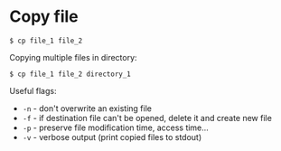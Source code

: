 # Copy file

	$ cp file_1 file_2

Copying multiple files in directory:

	$ cp file_1 file_2 directory_1

Useful flags:

- `-n` - don't overwrite an existing file
- `-f` - if destination file can't be opened, delete it and create new file
- `-p` - preserve file modification time, access time...
- `-v` - verbose output (print copied files to stdout)
